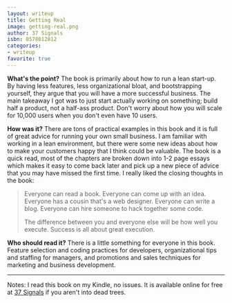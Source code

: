 ```yaml
---
layout: writeup
title: Getting Real
image: getting-real.png
author: 37 Signals
isbn: 0578012812
categories:
- writeup
favorite: true
---
```


**What's the point?**
The book is primarily about how to run a lean start-up.  By having less features, less organizational bloat, and bootstrapping yourself, 
they argue that you will have a more successful business.  The main takeaway I got was to just start actually working on something; 
build half a product, not a half-ass product.  Don't worry about how you will scale for 10,000 users when you don't even have 10 users.

**How was it?**
There are tons of practical examples in this book and it is full of great advice for running your own small business.  I am familiar with
 working in a lean environment, but there were some new ideas about how to make your customers happy that I think could be valuable.
 The book is a quick read, most of the chapters are broken down into 1-2 page essays which makes it easy to come back later and pick 
 up a new piece of advice that you may have missed the first time.  I really liked the closing thoughts in the book:

> Everyone can read a book. Everyone can come up with an idea. Everyone has a cousin that's a web designer. Everyone can write a blog. Everyone can hire someone to hack together some code.
> 
> The difference between you and everyone else will be how well you execute. Success is all about great execution.

**Who should read it?**
There is a little something for everyone in this book.  Feature selection and coding practices for developers, organizational tips 
and staffing for managers, and promotions and sales techniques for marketing and business development.

---
Notes: I read this book on my Kindle, no issues.  It is available online for free at [37 Signals](http://gettingreal.37signals.com/toc.php)
 if you aren't into dead trees.
